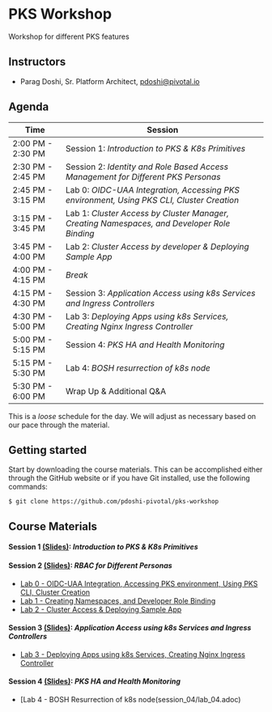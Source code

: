 # PKS Workshop
Workshop for different PKS features

## Instructors
- Parag Doshi, Sr. Platform Architect, pdoshi@pivotal.io

## Agenda

Time | Session
---- | -------
2:00 PM - 2:30 PM | Session 1: _Introduction to PKS & K8s Primitives_
2:30 PM - 2:45 PM | Session 2: _Identity and Role Based Access Management for Different PKS Personas_
2:45 PM - 3:15 PM | Lab 0: _OIDC-UAA Integration, Accessing PKS environment, Using PKS CLI, Cluster Creation_ 
3:15 PM - 3:45 PM | Lab 1: _Cluster Access by Cluster Manager, Creating Namespaces, and Developer Role Binding_ 
3:45 PM - 4:00 PM | Lab 2: _Cluster Access by developer & Deploying Sample App_
4:00 PM - 4:15 PM | _Break_
4:15 PM - 4:30 PM | Session 3: _Application Access using k8s Services and Ingress Controllers_
4:30 PM - 5:00 PM | Lab 3: _Deploying Apps using k8s Services, Creating Nginx Ingress Controller_
5:00 PM - 5:15 PM | Session 4: _PKS HA and Health Monitoring_
5:15 PM - 5:30 PM | Lab 4: _BOSH resurrection of k8s node_
5:30 PM - 6:00 PM | Wrap Up & Additional Q&A


This is a _loose_ schedule for the day. We will adjust as necessary based on our pace through the material.

## Getting started

Start by downloading the course materials.  This can be accomplished either through the GitHub website or if you have Git installed, use the following commands:

```
$ git clone https://github.com/pdoshi-pivotal/pks-workshop
```

## Course Materials

#### Session 1 [(Slides)](session_01/Session_1_Intro_to_PKS_and_k8s.pdf): _Introduction to PKS & K8s Primitives_

#### Session 2 [(Slides)](session_02/Session_2_RBAC_PKS_Personas.pdf): _RBAC for Different Personas_
  - [Lab 0 - OIDC-UAA Integration, Accessing PKS environment, Using PKS CLI, Cluster Creation](session_02/lab_00.adoc)
  - [Lab 1 - Creating Namespaces, and Developer Role Binding](session_02/lab_01.adoc)
  - [Lab 2 - Cluster Access & Deploying Sample App](session_02/lab_02.adoc)

#### Session 3 [(Slides)](session_03/Session_3_k8s_Services_Ingress.pdf): _Application Access using k8s Services and Ingress Controllers_
  - [Lab 3 - Deploying Apps using k8s Services, Creating Nginx Ingress Controller](session_03/lab_03.adoc)
 
 #### Session 4 [(Slides)](session_04/Session_4_PKS_HA_Health_Monitoring.pdf): _PKS HA and Health Monitoring_
  - [Lab 4 - BOSH Resurrection of k8s node(session_04/lab_04.adoc)
 
